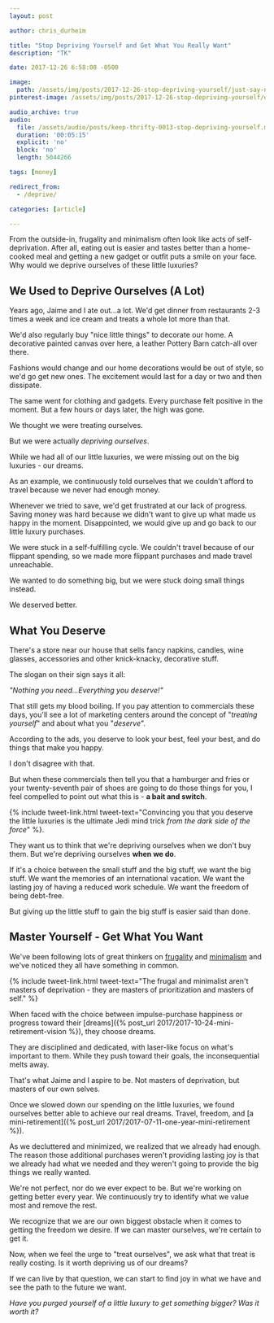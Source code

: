 ```yaml
---
layout: post

author: chris_durheim

title: "Stop Depriving Yourself and Get What You Really Want"
description: "TK"

date: 2017-12-26 6:58:00 -0500

image:
  path: /assets/img/posts/2017-12-26-stop-depriving-yourself/just-say-no.jpg
pinterest-image: /assets/img/posts/2017-12-26-stop-depriving-yourself/dont-deprive-yourself

audio_archive: true
audio:
  file: /assets/audio/posts/keep-thrifty-0013-stop-depriving-yourself.mp3
  duration: '00:05:15'
  explicit: 'no'
  block: 'no'
  length: 5044266

tags: [money]

redirect_from:
  - /deprive/

categories: [article]

---
```


From the outside-in, frugality and minimalism often look like acts of self-deprivation. After all, eating out is easier and tastes better than a home-cooked meal and getting a new gadget or outfit puts a smile on your face. Why would we deprive ourselves of these little luxuries?

## We Used to Deprive Ourselves (A Lot)

Years ago, Jaime and I ate out...a lot. We'd get dinner from restaurants 2-3 times a week and ice cream and treats a whole lot more than that.

We'd also regularly buy "nice little things" to decorate our home. A decorative painted canvas over here, a leather Pottery Barn catch-all over there.

Fashions would change and our home decorations would be out of style, so we'd go get new ones. The excitement would last for a day or two and then dissipate.

The same went for clothing and gadgets. Every purchase felt positive in the moment. But a few hours or days later, the high was gone.

We thought we were treating ourselves.

But we were actually _depriving ourselves_.

While we had all of our little luxuries, we were missing out on the big luxuries - our dreams.

As an example, we continuously told ourselves that we couldn't afford to travel because we never had enough money.

Whenever we tried to save, we'd get frustrated at our lack of progress. Saving money was hard because we didn't want to give up what made us happy in the moment. Disappointed, we would give up and go back to our little luxury purchases.

We were stuck in a self-fulfilling cycle. We couldn't travel because of our flippant spending, so we made more flippant purchases and made travel unreachable.

We wanted to do something big, but we were stuck doing small things instead.

We deserved better.

## What You Deserve

There's a store near our house that sells fancy napkins, candles, wine glasses, accessories and other knick-knacky, decorative stuff.

The slogan on their sign says it all:

_"Nothing you need...Everything you deserve!"_

That still gets my blood boiling. If you pay attention to commercials these days, you'll see a lot of marketing centers around the concept of "_treating yourself_" and about what you "_deserve_".

According to the ads, you deserve to look your best, feel your best, and do things that make you happy.

I don't disagree with that.

But when these commercials then tell you that a hamburger and fries or your twenty-seventh pair of shoes are going to do those things for you, I feel compelled to point out what this is - __a bait and switch__.

{% include tweet-link.html tweet-text="Convincing you that you deserve the little luxuries is the ultimate Jedi mind trick _from the dark side of the force_" %}.

They want us to think that we're depriving ourselves when we don't buy them. But we're depriving ourselves __when we do__.

If it's a choice between the small stuff and the big stuff, we want the big stuff. We want the memories of an international vacation. We want the lasting joy of having a reduced work schedule. We want the freedom of being debt-free.

But giving up the little stuff to gain the big stuff is easier said than done.

## Master Yourself - Get What You Want

We've been following lots of great thinkers on [frugality](http://www.mrmoneymustache.com) and [minimalism](https://caitflanders.com) and we've noticed they all have something in common.

{% include tweet-link.html tweet-text="The frugal and minimalist aren't masters of deprivation - they are masters of prioritization and masters of self." %}

When faced with the choice between impulse-purchase happiness or progress toward their [dreams]({% post_url 2017/2017-10-24-mini-retirement-vision %}), they choose dreams.

They are disciplined and dedicated, with laser-like focus on what's important to them. While they push toward their goals, the inconsequential melts away.

That's what Jaime and I aspire to be. Not masters of deprivation, but masters of our own selves.

Once we slowed down our spending on the little luxuries, we found ourselves better able to achieve our real dreams. Travel, freedom, and [a mini-retirement]({% post_url 2017/2017-07-11-one-year-mini-retirement %}).

As we decluttered and minimized, we realized that we already had enough. The reason those additional purchases weren't providing lasting joy is that we already had what we needed and they weren't going to provide the big things we really wanted.

We're not perfect, nor do we ever expect to be. But we're working on getting better every year. We continuously try to identify what we value most and remove the rest.

We recognize that we are our own biggest obstacle when it comes to getting the freedom we desire. If we can master ourselves, we're certain to get it.

Now, when we feel the urge to "treat ourselves", we ask what that treat is really costing. Is it worth depriving us of our dreams?

If we can live by that question, we can start to find joy in what we have and see the path to the future we want.

_Have you purged yourself of a little luxury to get something bigger? Was it worth it?_
